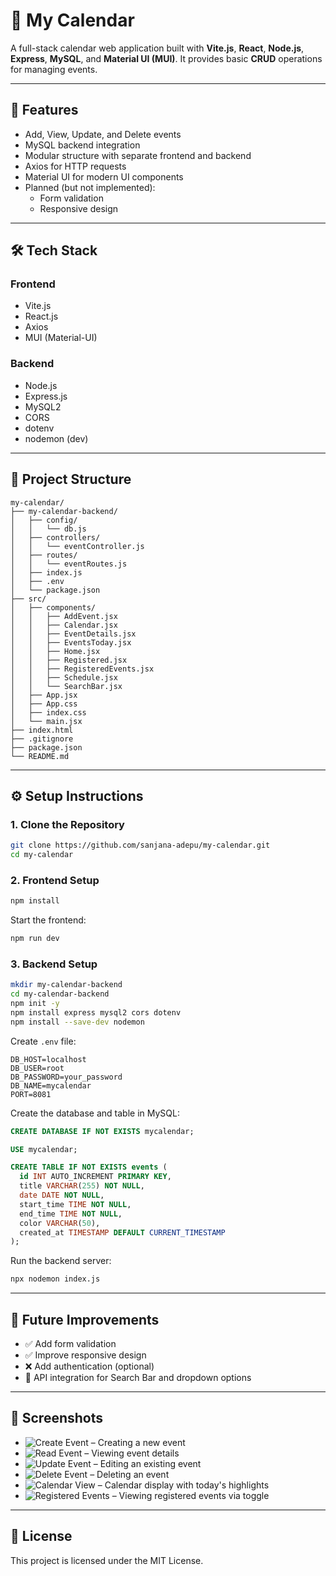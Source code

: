 
# 📅 My Calendar

A full-stack calendar web application built with **Vite.js**, **React**, **Node.js**, **Express**, **MySQL**, and **Material UI (MUI)**. It provides basic **CRUD** operations for managing events.

---

## 🚀 Features

- Add, View, Update, and Delete events
- MySQL backend integration
- Modular structure with separate frontend and backend
- Axios for HTTP requests
- Material UI for modern UI components
- Planned (but not implemented): 
  - Form validation
  - Responsive design

---

## 🛠 Tech Stack

### Frontend
- Vite.js
- React.js
- Axios
- MUI (Material-UI)

### Backend
- Node.js
- Express.js
- MySQL2
- CORS
- dotenv
- nodemon (dev)

---

## 📁 Project Structure

```
my-calendar/
├── my-calendar-backend/
│   ├── config/
│   │   └── db.js
│   ├── controllers/
│   │   └── eventController.js
│   ├── routes/
│   │   └── eventRoutes.js
│   ├── index.js
│   ├── .env
│   └── package.json
├── src/
│   ├── components/
│   │   ├── AddEvent.jsx
│   │   ├── Calendar.jsx
│   │   ├── EventDetails.jsx
│   │   ├── EventsToday.jsx
│   │   ├── Home.jsx
│   │   ├── Registered.jsx
│   │   ├── RegisteredEvents.jsx
│   │   ├── Schedule.jsx
│   │   └── SearchBar.jsx
│   ├── App.jsx
│   ├── App.css
│   ├── index.css
│   └── main.jsx
├── index.html
├── .gitignore
├── package.json
└── README.md
```

---

## ⚙️ Setup Instructions

### 1. Clone the Repository

```bash
git clone https://github.com/sanjana-adepu/my-calendar.git
cd my-calendar
```

### 2. Frontend Setup

```bash
npm install
```

Start the frontend:

```bash
npm run dev
```

### 3. Backend Setup

```bash
mkdir my-calendar-backend
cd my-calendar-backend
npm init -y
npm install express mysql2 cors dotenv
npm install --save-dev nodemon
```

Create `.env` file:

```env
DB_HOST=localhost
DB_USER=root
DB_PASSWORD=your_password
DB_NAME=mycalendar
PORT=8081
```

Create the database and table in MySQL:

```sql
CREATE DATABASE IF NOT EXISTS mycalendar;

USE mycalendar;

CREATE TABLE IF NOT EXISTS events (
  id INT AUTO_INCREMENT PRIMARY KEY,
  title VARCHAR(255) NOT NULL,
  date DATE NOT NULL,
  start_time TIME NOT NULL,
  end_time TIME NOT NULL,
  color VARCHAR(50),
  created_at TIMESTAMP DEFAULT CURRENT_TIMESTAMP
);
```

Run the backend server:

```bash
npx nodemon index.js
```

---

## 📌 Future Improvements

- ✅ Add form validation  
- ✅ Improve responsive design  
- ❌ Add authentication (optional)  
- 🔄 API integration for Search Bar and dropdown options

---

## 📸 Screenshots

- ![Create Event](image.png) – Creating a new event  
- ![Read Event](image-1.png) – Viewing event details  
- ![Update Event](image-2.png) – Editing an existing event  
- ![Delete Event](image-3.png) – Deleting an event  
- ![Calendar View](image-4.png) – Calendar display with today's highlights  
- ![Registered Events](image-5.png) – Viewing registered events via toggle

---

## 📄 License

This project is licensed under the MIT License.
